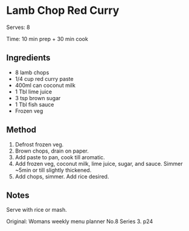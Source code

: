 # Lamb Chop Red Curry

Serves: 8

Time: 10 min prep + 30 min cook

## Ingredients

* 8 lamb chops
* 1/4 cup red curry paste
* 400ml can coconut milk
* 1 Tbl lime juice
* 3 tsp brown sugar
* 1 Tbl fish sauce
* Frozen veg

## Method

1. Defrost frozen veg.
2. Brown chops, drain on paper.
3. Add paste to pan, cook till aromatic.
4. Add frozen veg, coconut milk, lime juice, sugar, and sauce. Simmer ~5min or till slightly thickened.
5. Add chops, simmer. Add rice desired.

## Notes

Serve with rice or mash.

Original: Womans weekly menu planner No.8 Series 3. p24
